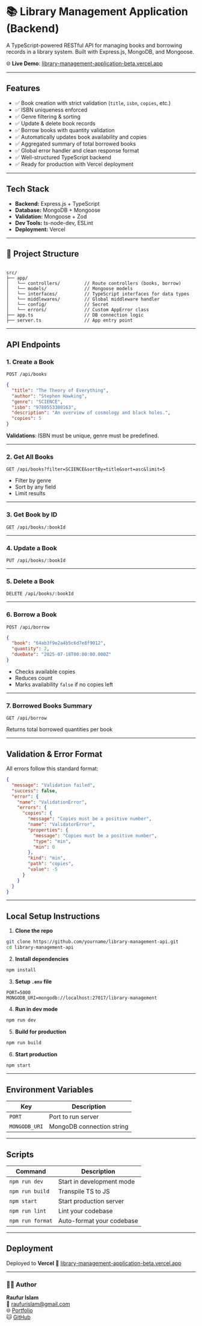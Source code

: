 # 📚 Library Management Application (Backend)

A TypeScript-powered RESTful API for managing books and borrowing records in a library system. Built with Express.js, MongoDB, and Mongoose.

🌐 **Live Demo**: [library-management-application-beta.vercel.app](https://library-management-application-beta.vercel.app)

---

## Features

- ✅ Book creation with strict validation (`title`, `isbn`, `copies`, etc.)
- ✅ ISBN uniqueness enforced
- ✅ Genre filtering & sorting
- ✅ Update & delete book records
- ✅ Borrow books with quantity validation
- ✅ Automatically updates book availability and copies
- ✅ Aggregated summary of total borrowed books
- ✅ Global error handler and clean response format
- ✅ Well-structured TypeScript backend
- ✅ Ready for production with Vercel deployment

---

## **Tech Stack**

- **Backend:** Express.js + TypeScript
- **Database:** MongoDB + Mongoose
- **Validation:** Mongoose + Zod
- **Dev Tools:** ts-node-dev, ESLint
- **Deployment:** Vercel

---

## 📁 Project Structure

```

src/
├── app/
│   └── controllers/         // Route controllers (books, borrow)
│   └── models/              // Mongoose models
│   └── interfaces/          // TypeScript interfaces for data types
│   └── middlewares/         // Global middleware handler
│   └── config/              // Secret
│   └── errors/              // Custom AppError class
├── app.ts                   // DB connection logic
├── server.ts                // App entry point

```

---

## **API Endpoints**

### 1. Create a Book

`POST /api/books`

```json
{
  "title": "The Theory of Everything",
  "author": "Stephen Hawking",
  "genre": "SCIENCE",
  "isbn": "9780553380163",
  "description": "An overview of cosmology and black holes.",
  "copies": 5
}
```

**Validations**: ISBN must be unique, genre must be predefined.

---

### 2. Get All Books

`GET /api/books?filter=SCIENCE&sortBy=title&sort=asc&limit=5`

- Filter by genre
- Sort by any field
- Limit results

---

### 3. Get Book by ID

`GET /api/books/:bookId`

---

### 4. Update a Book

`PUT /api/books/:bookId`

---

### 5. Delete a Book

`DELETE /api/books/:bookId`

---

### 6. Borrow a Book

`POST /api/borrow`

```json
{
  "book": "64ab3f9e2a4b5c6d7e8f9012",
  "quantity": 2,
  "dueDate": "2025-07-18T00:00:00.000Z"
}
```

- Checks available copies
- Reduces count
- Marks availability `false` if no copies left

---

### 7. Borrowed Books Summary

`GET /api/borrow`

Returns total borrowed quantities per book

---

## **Validation & Error Format**

All errors follow this standard format:

```json
{
  "message": "Validation failed",
  "success": false,
  "error": {
    "name": "ValidationError",
    "errors": {
      "copies": {
        "message": "Copies must be a positive number",
        "name": "ValidatorError",
        "properties": {
          "message": "Copies must be a positive number",
          "type": "min",
          "min": 0
        },
        "kind": "min",
        "path": "copies",
        "value": -5
      }
    }
  }
}
```

---

## **Local Setup Instructions**

1. **Clone the repo**

```bash
git clone https://github.com/yourname/library-management-api.git
cd library-management-api
```

2. **Install dependencies**

```bash
npm install
```

3. **Setup `.env` file**

```env
PORT=5000
MONGODB_URI=mongodb://localhost:27017/library-management
```

4. **Run in dev mode**

```bash
npm run dev
```

5. **Build for production**

```bash
npm run build
```

6. **Start production**

```bash
npm start
```

---

## **Environment Variables**

| Key           | Description               |
| ------------- | ------------------------- |
| `PORT`        | Port to run server        |
| `MONGODB_URI` | MongoDB connection string |

---

## **Scripts**

| Command          | Description               |
| ---------------- | ------------------------- |
| `npm run dev`    | Start in development mode |
| `npm run build`  | Transpile TS to JS        |
| `npm start`      | Start production server   |
| `npm run lint`   | Lint your codebase        |
| `npm run format` | Auto-format your codebase |

---

## **Deployment**

Deployed to **Vercel**
🔗 [library-management-application-beta.vercel.app](https://library-management-application-beta.vercel.app)

---

### 👨‍💻 Author

**Raufur Islam** <br>
📧 [raufurislam@gmail.com](mailto:raufurislam@gmail.com) <br>
🌐 [Portfolio](https://raufurislam-portfolio.web.app) <br>
🐱 [GitHub](https://github.com/raufurislam) <br>
